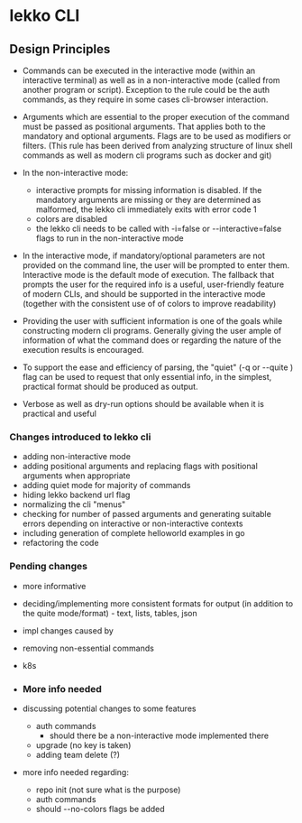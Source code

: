 # lekko CLI

## Design Principles

- Commands can be executed in the interactive mode (within an interactive terminal) as well as
in a non-interactive mode (called from another program or script). Exception to the rule could be the auth commands, as 
they require in some cases cli-browser interaction.
- Arguments which are essential to the proper execution of the command must be passed as positional arguments. 
That applies both to the mandatory and optional arguments. Flags are to be used as modifiers or filters. (This rule has 
been derived from analyzing structure of linux shell commands as well as modern cli programs such as docker and git)

- In the non-interactive mode:
  - interactive prompts for missing information is disabled. If the mandatory arguments are missing or they are 
  determined as malformed, the lekko cli immediately exits with error code 1
  - colors are disabled
  - the lekko cli needs to be called with -i=false or --interactive=false flags to run in the non-interactive mode

- In the interactive mode, if mandatory/optional parameters are not provided on the command line, the user will be prompted to enter them. 
Interactive mode is the default mode of execution. The fallback that prompts the user for the required info is a useful,
user-friendly feature of modern CLIs, and should be supported in the interactive mode (together with the consistent 
use of of colors to improve readability)

- Providing the user with sufficient information is one of the goals while constructing modern cli programs. Generally 
giving the user ample of information of what the command does or regarding the nature of the execution results is encouraged.
- To support the ease and efficiency of parsing, the "quiet" (-q or --quite ) flag can be used to request that only 
essential info, in the simplest, practical format should be produced as output.
- Verbose as well as dry-run options should be available when it is practical and useful


### Changes introduced to lekko cli
- adding non-interactive mode
- adding positional arguments and replacing flags with positional arguments when appropriate
- adding quiet mode for majority of commands
- hiding lekko backend url flag
- normalizing the cli "menus"
- checking for number of passed arguments and generating suitable errors depending on interactive or non-interactive contexts
- including generation of complete helloworld examples in go
- refactoring the code

### Pending changes
- more informative 
- deciding/implementing more consistent formats for output (in addition to the quite mode/format) - text, lists, tables, json
- impl changes caused by 
- removing non-essential commands
- k8s

- ### More info needed
- discussing potential changes to some features
  - auth commands
    - should there be a non-interactive mode implemented there 
  - upgrade (no key is taken) 
  - adding team delete (?)
- more info needed regarding:
  - repo init (not sure what is the purpose)
  - auth commands
  - should --no-colors flags be added
